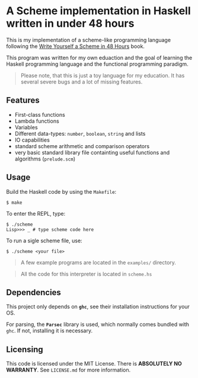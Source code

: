 # A Scheme implementation in Haskell written in under 48 hours

This is my implementation of a scheme-like programming language following the 
[Write Yourself a Scheme in 48 Hours](https://en.m.wikibooks.org/wiki/Write_Yourself_a_Scheme_in_48_Hours)
book.

This program was written for my own eduaction and the goal of learning the Haskell programming language and the functional programming paradigm.

> Please note, that this is just a toy language for my education. It has several severe bugs and a lot of missing features.

## Features

- First-class functions
- Lambda functions
- Variables
- Different data-types: `number`, `boolean`, `string` and lists
- IO capabilities
- standard scheme arithmetic and comparison operators
- very basic standard library file containting useful functions and algorithms (`prelude.scm`)

## Usage

Build the Haskell code by using the `Makefile`:
```console
$ make
```

To enter the REPL, type:
```console
$ ./scheme
Lisp>>> _ # type scheme code here
```

To run a sigle scheme file, use:
```console
$ ./scheme <your file>
```

> A few example programs are located in the `examples/` directory.

> All the code for this interpreter is located in `scheme.hs`

## Dependencies

This project only depends on **`ghc`**, see their installation instructions for your OS.

For parsing, the **`Parsec`** library is used, which normally comes bundled with `ghc`. If not, installing it is necessary.

## Licensing

This code is licensed under the MIT License. There is **ABSOLUTELY NO WARRANTY**. See `LICENSE.md` for more information.